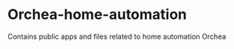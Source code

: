 Orchea-home-automation
======================

Contains public apps and files related to home automation Orchea
